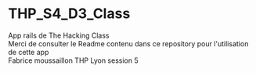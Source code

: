 # THP_S4_D3_Class
App rails de The Hacking Class <br/>
Merci de consulter le Readme contenu dans ce repository pour l'utilisation de cette app <br/>
Fabrice moussaillon THP Lyon session 5
